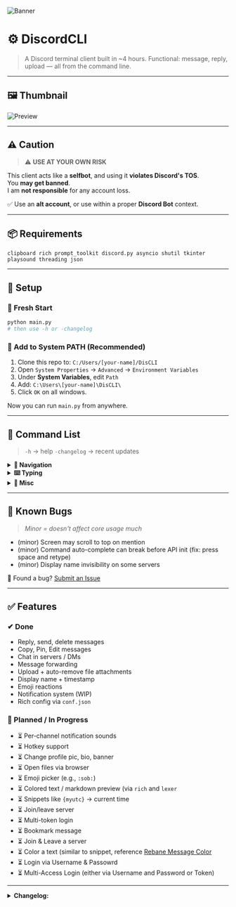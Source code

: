 ![Banner](https://github.com/user-attachments/assets/e072021d-ab9c-4edd-beb6-d38d19f75b51)

# ⚙️ DiscordCLI
> A Discord terminal client built in ~4 hours. Functional: message, reply, upload — all from the command line.

---

## 🖼️ Thumbnail
![Preview](https://github.com/user-attachments/assets/8067db4a-0f02-457f-b6ef-3897aefdb14f)

---

## ⚠️ Caution
> ⚠️ **USE AT YOUR OWN RISK**

This client acts like a **selfbot**, and using it **violates Discord's TOS**.  
You **may get banned**.  
I am **not responsible** for any account loss.  

✅ Use an **alt account**, or use within a proper **Discord Bot** context.

---

## 📦 Requirements

```
clipboard rich prompt_toolkit discord.py asyncio shutil tkinter playsound threading json
````

---

## 🚀 Setup

### 🔹 Fresh Start
```bash
python main.py
# then use -h or -changelog
````

### 🔹 Add to System PATH (Recommended)

1. Clone this repo to:
   `C:/Users/[your-name]/DisCLI`
2. Open `System Properties` → `Advanced` → `Environment Variables`
3. Under **System Variables**, edit `Path`
4. Add:
   `C:\Users\[your-name]\DisCLI\`
5. Click `OK` on all windows.

Now you can run `main.py` from anywhere.

---

## 🧩 Command List

> `-h` → help
> `-changelog` → recent updates

<details>
<summary><strong>🧭 Navigation</strong></summary>

```
-s [server]         Pick a server
-c [channel]        Pick a chat channel (needs -s first)
-cf [friend]        Pick a friend to DM
-q / -e             Quit the CLI
```

</details>

<details>
<summary><strong>⌨️ Typing</strong></summary>

```
-r [index] [msg]    Reply to message by index
-d [idx ...]        Delete messages (list accepted)
-up                Upload a file (via Explorer popup)
-deup              Clear all staged uploads
-fw [idx] [target]  Forward message to someone
-y [index]           Copy or Yank a message
-p [index]          Pin a message, if authorized 
-dp [index]         Unpin a message, if authorized
-e [index] [edit]   Edit a message of index_message with new edit
"say"               Without (-) will say something in current_channel, also sends a file if -up is triggered before
"@"                 List all mentionable users
```

</details>

<details>
<summary><strong>🔔 Misc</strong></summary>

```
-ntf / -notif       Show notifications
-gntf / -gonotif    Jump to notif source
->n / -<n           Scroll newest/oldest by n messages
```

</details>

---

## 🐞 Known Bugs

> *Minor = doesn't affect core usage much*

* (minor) Screen may scroll to top on mention
* (minor) Command auto-complete can break before API init (fix: press space and retype)
* (minor) Display name invisibility on some servers

🐛 Found a bug? [Submit an Issue](../../issues)

---

## ✅ Features

### ✔ Done

* Reply, send, delete messages
* Copy, Pin, Edit messages
* Chat in servers / DMs
* Message forwarding
* Upload + auto-remove file attachments
* Display name + timestamp
* Emoji reactions
* Notification system (WIP)
* Rich config via `conf.json`

### 🚧 Planned / In Progress

* ⏳ Per-channel notification sounds
* ⏳ Hotkey support
* ⏳ Change profile pic, bio, banner
* ⏳ Open files via browser
* ⏳ Emoji picker (e.g., `:sob:`)
* ⏳ Colored text / markdown preview (via `rich` and `lexer`
* ⏳ Snippets like `{myutc}` → current time
* ⏳ Join/leave server
* ⏳ Multi-token login
* ⏳ Bookmark message
* ⏳ Join & Leave a server
* ⏳ Color a text (similar to snippet, reference [Rebane Message Color](https://rebane2001.com/discord-colored-text-generator/)
* ⏳ Login via Username & Passowrd
* ⏳ Multi-Access Login (either via Username and Password or Token)
---
<details>
<summary><strong>Changelog: </summary>
<pre>
v25.06.17 (yy/mm/dd)
        - Initial release (took 4.5~ hours)
            a. Working Reply and Sending messages
            b. Ability to DM or Interact with friends
            c. Proper Chat UI
    v25.06.19 (Major Tweaks and Improvement) (took ~9.2 hours)
        - Improved Chat UI
            a. Different color for user and other people
            b. Added timestamp
            c. Auto-clear for every command trigger
            d. Long message has horizontal bar
            e. Reply to message is visible
            f. Display name and User name shows (tweakable)
            g. Added more colors
            h. Color change upon command insert, the input I mean
        - More commands (check -h)
            a. -d(elete messages)
            b. -up(load file)
            c. -de(stage)up(load file)
            d. -f(or)w(ard) message
            e. -n(o)t(i)f
            f. -g(o to)n(o)t(i)f
        - Misc
            a. Minor revamp of code structure
            b. Added notifications for ping (untested)   
    v25.06.19.01 (Minor tweaks)
        - Chat UI
            a. Attachment is shown
        - Misc
            a.  Added `conf.json` to configure the terminal
    v25.06.21 (Minor bug fixes)
    v25.06.21.01 (minor bug fixes)
    v25.06.21.02 (added few features)
        - More commands
            a. -y(ank message) # Yank is Copy
            b. -p(in message)
            c. -d(eny)p(in message)
            d. -e(dit message)
<pre>
</details>

